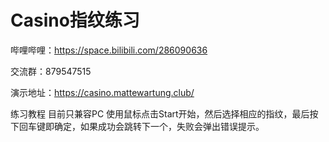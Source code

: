 # Casino指纹练习
哔哩哔哩：https://space.bilibili.com/286090636

交流群：879547515

演示地址：https://casino.mattewartung.club/

练习教程 目前只兼容PC 使用鼠标点击Start开始，然后选择相应的指纹，最后按下回车键即确定，如果成功会跳转下一个，失败会弹出错误提示。
